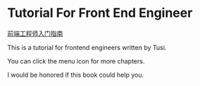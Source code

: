 # Tutorial For Front End Engineer

[前端工程师入门指南](https://cumt-robin.github.io/FE-learning)

This is a tutorial for frontend engineers written by Tusi.

You can click the menu icon for more chapters.

I would be honored if this book could help you.
